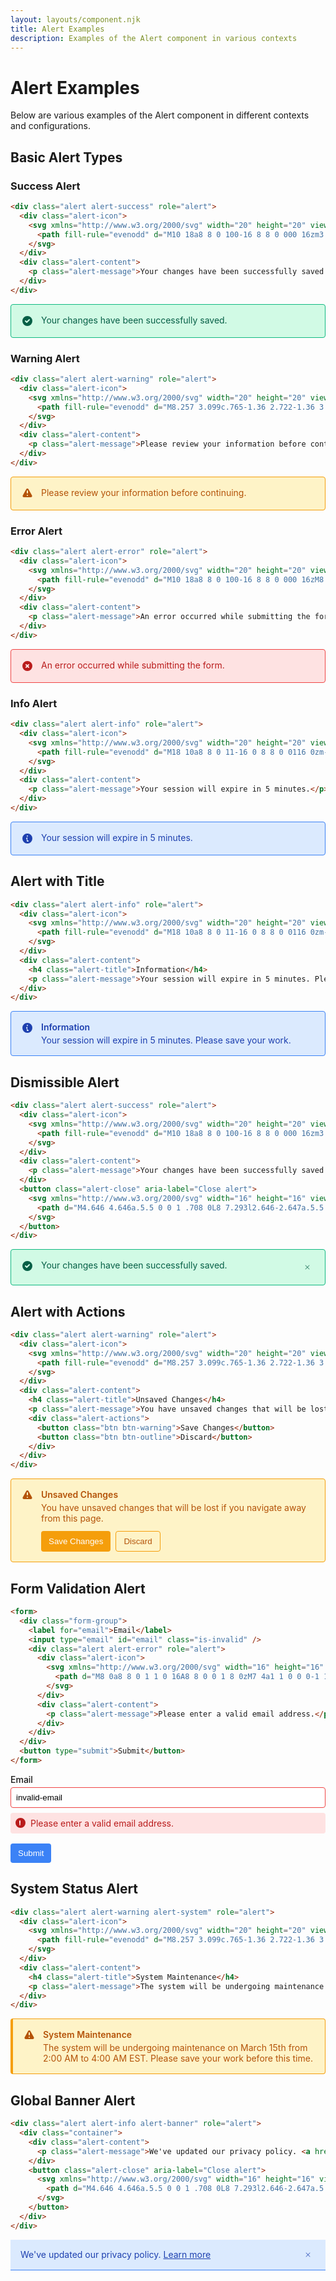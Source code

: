 ```yaml
---
layout: layouts/component.njk
title: Alert Examples
description: Examples of the Alert component in various contexts
---
```


# Alert Examples

Below are various examples of the Alert component in different contexts and configurations.

## Basic Alert Types

### Success Alert

```html
<div class="alert alert-success" role="alert">
  <div class="alert-icon">
    <svg xmlns="http://www.w3.org/2000/svg" width="20" height="20" viewBox="0 0 20 20" fill="currentColor">
      <path fill-rule="evenodd" d="M10 18a8 8 0 100-16 8 8 0 000 16zm3.707-9.293a1 1 0 00-1.414-1.414L9 10.586 7.707 9.293a1 1 0 00-1.414 1.414l2 2a1 1 0 001.414 0l4-4z" clip-rule="evenodd" />
    </svg>
  </div>
  <div class="alert-content">
    <p class="alert-message">Your changes have been successfully saved.</p>
  </div>
</div>
```

<div class="component-example">
  <div style="display: flex; align-items: flex-start; padding: 1rem; border-radius: 0.25rem; border: 1px solid #10b981; background-color: #d1fae5; color: #065f46; margin-bottom: 1rem;">
    <div style="flex-shrink: 0; margin-right: 0.75rem;">
      <svg xmlns="http://www.w3.org/2000/svg" width="20" height="20" viewBox="0 0 20 20" fill="currentColor">
        <path fill-rule="evenodd" d="M10 18a8 8 0 100-16 8 8 0 000 16zm3.707-9.293a1 1 0 00-1.414-1.414L9 10.586 7.707 9.293a1 1 0 00-1.414 1.414l2 2a1 1 0 001.414 0l4-4z" clip-rule="evenodd" />
      </svg>
    </div>
    <div style="flex-grow: 1;">
      <p style="margin: 0;">Your changes have been successfully saved.</p>
    </div>
  </div>
</div>

### Warning Alert

```html
<div class="alert alert-warning" role="alert">
  <div class="alert-icon">
    <svg xmlns="http://www.w3.org/2000/svg" width="20" height="20" viewBox="0 0 20 20" fill="currentColor">
      <path fill-rule="evenodd" d="M8.257 3.099c.765-1.36 2.722-1.36 3.486 0l5.58 9.92c.75 1.334-.213 2.98-1.742 2.98H4.42c-1.53 0-2.493-1.646-1.743-2.98l5.58-9.92zM11 13a1 1 0 11-2 0 1 1 0 012 0zm-1-8a1 1 0 00-1 1v3a1 1 0 002 0V6a1 1 0 00-1-1z" clip-rule="evenodd" />
    </svg>
  </div>
  <div class="alert-content">
    <p class="alert-message">Please review your information before continuing.</p>
  </div>
</div>
```

<div class="component-example">
  <div style="display: flex; align-items: flex-start; padding: 1rem; border-radius: 0.25rem; border: 1px solid #f59e0b; background-color: #fef3c7; color: #b45309; margin-bottom: 1rem;">
    <div style="flex-shrink: 0; margin-right: 0.75rem;">
      <svg xmlns="http://www.w3.org/2000/svg" width="20" height="20" viewBox="0 0 20 20" fill="currentColor">
        <path fill-rule="evenodd" d="M8.257 3.099c.765-1.36 2.722-1.36 3.486 0l5.58 9.92c.75 1.334-.213 2.98-1.742 2.98H4.42c-1.53 0-2.493-1.646-1.743-2.98l5.58-9.92zM11 13a1 1 0 11-2 0 1 1 0 012 0zm-1-8a1 1 0 00-1 1v3a1 1 0 002 0V6a1 1 0 00-1-1z" clip-rule="evenodd" />
      </svg>
    </div>
    <div style="flex-grow: 1;">
      <p style="margin: 0;">Please review your information before continuing.</p>
    </div>
  </div>
</div>

### Error Alert

```html
<div class="alert alert-error" role="alert">
  <div class="alert-icon">
    <svg xmlns="http://www.w3.org/2000/svg" width="20" height="20" viewBox="0 0 20 20" fill="currentColor">
      <path fill-rule="evenodd" d="M10 18a8 8 0 100-16 8 8 0 000 16zM8.707 7.293a1 1 0 00-1.414 1.414L8.586 10l-1.293 1.293a1 1 0 101.414 1.414L10 11.414l1.293 1.293a1 1 0 001.414-1.414L11.414 10l1.293-1.293a1 1 0 00-1.414-1.414L10 8.586 8.707 7.293z" clip-rule="evenodd" />
    </svg>
  </div>
  <div class="alert-content">
    <p class="alert-message">An error occurred while submitting the form.</p>
  </div>
</div>
```

<div class="component-example">
  <div style="display: flex; align-items: flex-start; padding: 1rem; border-radius: 0.25rem; border: 1px solid #ef4444; background-color: #fee2e2; color: #b91c1c; margin-bottom: 1rem;">
    <div style="flex-shrink: 0; margin-right: 0.75rem;">
      <svg xmlns="http://www.w3.org/2000/svg" width="20" height="20" viewBox="0 0 20 20" fill="currentColor">
        <path fill-rule="evenodd" d="M10 18a8 8 0 100-16 8 8 0 000 16zM8.707 7.293a1 1 0 00-1.414 1.414L8.586 10l-1.293 1.293a1 1 0 101.414 1.414L10 11.414l1.293 1.293a1 1 0 001.414-1.414L11.414 10l1.293-1.293a1 1 0 00-1.414-1.414L10 8.586 8.707 7.293z" clip-rule="evenodd" />
      </svg>
    </div>
    <div style="flex-grow: 1;">
      <p style="margin: 0;">An error occurred while submitting the form.</p>
    </div>
  </div>
</div>

### Info Alert

```html
<div class="alert alert-info" role="alert">
  <div class="alert-icon">
    <svg xmlns="http://www.w3.org/2000/svg" width="20" height="20" viewBox="0 0 20 20" fill="currentColor">
      <path fill-rule="evenodd" d="M18 10a8 8 0 11-16 0 8 8 0 0116 0zm-7-4a1 1 0 11-2 0 1 1 0 012 0zM9 9a1 1 0 000 2v3a1 1 0 001 1h1a1 1 0 100-2h-1V9a1 1 0 00-1-1z" clip-rule="evenodd" />
    </svg>
  </div>
  <div class="alert-content">
    <p class="alert-message">Your session will expire in 5 minutes.</p>
  </div>
</div>
```

<div class="component-example">
  <div style="display: flex; align-items: flex-start; padding: 1rem; border-radius: 0.25rem; border: 1px solid #3b82f6; background-color: #dbeafe; color: #1e40af; margin-bottom: 1rem;">
    <div style="flex-shrink: 0; margin-right: 0.75rem;">
      <svg xmlns="http://www.w3.org/2000/svg" width="20" height="20" viewBox="0 0 20 20" fill="currentColor">
        <path fill-rule="evenodd" d="M18 10a8 8 0 11-16 0 8 8 0 0116 0zm-7-4a1 1 0 11-2 0 1 1 0 012 0zM9 9a1 1 0 000 2v3a1 1 0 001 1h1a1 1 0 100-2h-1V9a1 1 0 00-1-1z" clip-rule="evenodd" />
      </svg>
    </div>
    <div style="flex-grow: 1;">
      <p style="margin: 0;">Your session will expire in 5 minutes.</p>
    </div>
  </div>
</div>

## Alert with Title

```html
<div class="alert alert-info" role="alert">
  <div class="alert-icon">
    <svg xmlns="http://www.w3.org/2000/svg" width="20" height="20" viewBox="0 0 20 20" fill="currentColor">
      <path fill-rule="evenodd" d="M18 10a8 8 0 11-16 0 8 8 0 0116 0zm-7-4a1 1 0 11-2 0 1 1 0 012 0zM9 9a1 1 0 000 2v3a1 1 0 001 1h1a1 1 0 100-2h-1V9a1 1 0 00-1-1z" clip-rule="evenodd" />
    </svg>
  </div>
  <div class="alert-content">
    <h4 class="alert-title">Information</h4>
    <p class="alert-message">Your session will expire in 5 minutes. Please save your work.</p>
  </div>
</div>
```

<div class="component-example">
  <div style="display: flex; align-items: flex-start; padding: 1rem; border-radius: 0.25rem; border: 1px solid #3b82f6; background-color: #dbeafe; color: #1e40af; margin-bottom: 1rem;">
    <div style="flex-shrink: 0; margin-right: 0.75rem;">
      <svg xmlns="http://www.w3.org/2000/svg" width="20" height="20" viewBox="0 0 20 20" fill="currentColor">
        <path fill-rule="evenodd" d="M18 10a8 8 0 11-16 0 8 8 0 0116 0zm-7-4a1 1 0 11-2 0 1 1 0 012 0zM9 9a1 1 0 000 2v3a1 1 0 001 1h1a1 1 0 100-2h-1V9a1 1 0 00-1-1z" clip-rule="evenodd" />
      </svg>
    </div>
    <div style="flex-grow: 1;">
      <h4 style="font-weight: 600; margin-top: 0; margin-bottom: 0.25rem;">Information</h4>
      <p style="margin: 0;">Your session will expire in 5 minutes. Please save your work.</p>
    </div>
  </div>
</div>

## Dismissible Alert

```html
<div class="alert alert-success" role="alert">
  <div class="alert-icon">
    <svg xmlns="http://www.w3.org/2000/svg" width="20" height="20" viewBox="0 0 20 20" fill="currentColor">
      <path fill-rule="evenodd" d="M10 18a8 8 0 100-16 8 8 0 000 16zm3.707-9.293a1 1 0 00-1.414-1.414L9 10.586 7.707 9.293a1 1 0 00-1.414 1.414l2 2a1 1 0 001.414 0l4-4z" clip-rule="evenodd" />
    </svg>
  </div>
  <div class="alert-content">
    <p class="alert-message">Your changes have been successfully saved.</p>
  </div>
  <button class="alert-close" aria-label="Close alert">
    <svg xmlns="http://www.w3.org/2000/svg" width="16" height="16" viewBox="0 0 16 16" fill="currentColor">
      <path d="M4.646 4.646a.5.5 0 0 1 .708 0L8 7.293l2.646-2.647a.5.5 0 0 1 .708.708L8.707 8l2.647 2.646a.5.5 0 0 1-.708.708L8 8.707l-2.646 2.647a.5.5 0 0 1-.708-.708L7.293 8 4.646 5.354a.5.5 0 0 1 0-.708z"/>
    </svg>
  </button>
</div>
```

<div class="component-example">
  <div style="display: flex; align-items: flex-start; padding: 1rem; border-radius: 0.25rem; border: 1px solid #10b981; background-color: #d1fae5; color: #065f46; margin-bottom: 1rem;">
    <div style="flex-shrink: 0; margin-right: 0.75rem;">
      <svg xmlns="http://www.w3.org/2000/svg" width="20" height="20" viewBox="0 0 20 20" fill="currentColor">
        <path fill-rule="evenodd" d="M10 18a8 8 0 100-16 8 8 0 000 16zm3.707-9.293a1 1 0 00-1.414-1.414L9 10.586 7.707 9.293a1 1 0 00-1.414 1.414l2 2a1 1 0 001.414 0l4-4z" clip-rule="evenodd" />
      </svg>
    </div>
    <div style="flex-grow: 1;">
      <p style="margin: 0;">Your changes have been successfully saved.</p>
    </div>
    <button style="background: none; border: none; cursor: pointer; padding: 0.25rem; color: currentColor; opacity: 0.7;">
      <svg xmlns="http://www.w3.org/2000/svg" width="16" height="16" viewBox="0 0 16 16" fill="currentColor">
        <path d="M4.646 4.646a.5.5 0 0 1 .708 0L8 7.293l2.646-2.647a.5.5 0 0 1 .708.708L8.707 8l2.647 2.646a.5.5 0 0 1-.708.708L8 8.707l-2.646 2.647a.5.5 0 0 1-.708-.708L7.293 8 4.646 5.354a.5.5 0 0 1 0-.708z"/>
      </svg>
    </button>
  </div>
</div>

## Alert with Actions

```html
<div class="alert alert-warning" role="alert">
  <div class="alert-icon">
    <svg xmlns="http://www.w3.org/2000/svg" width="20" height="20" viewBox="0 0 20 20" fill="currentColor">
      <path fill-rule="evenodd" d="M8.257 3.099c.765-1.36 2.722-1.36 3.486 0l5.58 9.92c.75 1.334-.213 2.98-1.742 2.98H4.42c-1.53 0-2.493-1.646-1.743-2.98l5.58-9.92zM11 13a1 1 0 11-2 0 1 1 0 012 0zm-1-8a1 1 0 00-1 1v3a1 1 0 002 0V6a1 1 0 00-1-1z" clip-rule="evenodd" />
    </svg>
  </div>
  <div class="alert-content">
    <h4 class="alert-title">Unsaved Changes</h4>
    <p class="alert-message">You have unsaved changes that will be lost if you navigate away from this page.</p>
    <div class="alert-actions">
      <button class="btn btn-warning">Save Changes</button>
      <button class="btn btn-outline">Discard</button>
    </div>
  </div>
</div>
```

<div class="component-example">
  <div style="display: flex; align-items: flex-start; padding: 1rem; border-radius: 0.25rem; border: 1px solid #f59e0b; background-color: #fef3c7; color: #b45309; margin-bottom: 1rem;">
    <div style="flex-shrink: 0; margin-right: 0.75rem;">
      <svg xmlns="http://www.w3.org/2000/svg" width="20" height="20" viewBox="0 0 20 20" fill="currentColor">
        <path fill-rule="evenodd" d="M8.257 3.099c.765-1.36 2.722-1.36 3.486 0l5.58 9.92c.75 1.334-.213 2.98-1.742 2.98H4.42c-1.53 0-2.493-1.646-1.743-2.98l5.58-9.92zM11 13a1 1 0 11-2 0 1 1 0 012 0zm-1-8a1 1 0 00-1 1v3a1 1 0 002 0V6a1 1 0 00-1-1z" clip-rule="evenodd" />
      </svg>
    </div>
    <div style="flex-grow: 1;">
      <h4 style="font-weight: 600; margin-top: 0; margin-bottom: 0.25rem;">Unsaved Changes</h4>
      <p style="margin-top: 0; margin-bottom: 0.75rem;">You have unsaved changes that will be lost if you navigate away from this page.</p>
      <div style="display: flex; gap: 0.5rem;">
        <button style="background-color: #f59e0b; color: white; border: none; padding: 0.5rem 0.75rem; border-radius: 0.25rem; font-weight: 500; cursor: pointer;">Save Changes</button>
        <button style="background-color: transparent; color: #b45309; border: 1px solid #f59e0b; padding: 0.5rem 0.75rem; border-radius: 0.25rem; font-weight: 500; cursor: pointer;">Discard</button>
      </div>
    </div>
  </div>
</div>

## Form Validation Alert

```html
<form>
  <div class="form-group">
    <label for="email">Email</label>
    <input type="email" id="email" class="is-invalid" />
    <div class="alert alert-error" role="alert">
      <div class="alert-icon">
        <svg xmlns="http://www.w3.org/2000/svg" width="16" height="16" viewBox="0 0 16 16" fill="currentColor">
          <path d="M8 0a8 8 0 1 1 0 16A8 8 0 0 1 8 0zM7 4a1 1 0 0 0-1 1v4a1 1 0 1 0 2 0V5a1 1 0 0 0-1-1zm0 8a1 1 0 1 0 0-2 1 1 0 0 0 0 2z"/>
        </svg>
      </div>
      <div class="alert-content">
        <p class="alert-message">Please enter a valid email address.</p>
      </div>
    </div>
  </div>
  <button type="submit">Submit</button>
</form>
```

<div class="component-example">
  <form style="margin-bottom: 1rem;">
    <div style="margin-bottom: 1rem;">
      <label for="email" style="display: block; margin-bottom: 0.25rem; font-weight: 500;">Email</label>
      <input type="email" id="email" style="display: block; width: 100%; padding: 0.5rem; border: 1px solid #ef4444; border-radius: 0.25rem; margin-bottom: 0.5rem;" value="invalid-email" />
      <div style="display: flex; align-items: flex-start; padding: 0.5rem; border-radius: 0.25rem; background-color: #fee2e2; color: #b91c1c;">
        <div style="flex-shrink: 0; margin-right: 0.5rem;">
          <svg xmlns="http://www.w3.org/2000/svg" width="16" height="16" viewBox="0 0 16 16" fill="currentColor">
            <path d="M8 0a8 8 0 1 1 0 16A8 8 0 0 1 8 0zM7 4a1 1 0 0 0-1 1v4a1 1 0 1 0 2 0V5a1 1 0 0 0-1-1zm0 8a1 1 0 1 0 0-2 1 1 0 0 0 0 2z"/>
          </svg>
        </div>
        <div style="flex-grow: 1;">
          <p style="margin: 0; font-size: 0.875rem;">Please enter a valid email address.</p>
        </div>
      </div>
    </div>
    <button type="submit" style="background-color: #3b82f6; color: white; border: none; padding: 0.5rem 0.75rem; border-radius: 0.25rem; font-weight: 500; cursor: pointer;">Submit</button>
  </form>
</div>

## System Status Alert

```html
<div class="alert alert-warning alert-system" role="alert">
  <div class="alert-icon">
    <svg xmlns="http://www.w3.org/2000/svg" width="20" height="20" viewBox="0 0 20 20" fill="currentColor">
      <path fill-rule="evenodd" d="M8.257 3.099c.765-1.36 2.722-1.36 3.486 0l5.58 9.92c.75 1.334-.213 2.98-1.742 2.98H4.42c-1.53 0-2.493-1.646-1.743-2.98l5.58-9.92zM11 13a1 1 0 11-2 0 1 1 0 012 0zm-1-8a1 1 0 00-1 1v3a1 1 0 002 0V6a1 1 0 00-1-1z" clip-rule="evenodd" />
    </svg>
  </div>
  <div class="alert-content">
    <h4 class="alert-title">System Maintenance</h4>
    <p class="alert-message">The system will be undergoing maintenance on March 15th from 2:00 AM to 4:00 AM EST. Please save your work before this time.</p>
  </div>
</div>
```

<div class="component-example">
  <div style="display: flex; align-items: flex-start; padding: 1rem; border-radius: 0.25rem; border: 1px solid #f59e0b; background-color: #fef3c7; color: #b45309; margin-bottom: 1rem; border-left: 4px solid #f59e0b;">
    <div style="flex-shrink: 0; margin-right: 0.75rem;">
      <svg xmlns="http://www.w3.org/2000/svg" width="20" height="20" viewBox="0 0 20 20" fill="currentColor">
        <path fill-rule="evenodd" d="M8.257 3.099c.765-1.36 2.722-1.36 3.486 0l5.58 9.92c.75 1.334-.213 2.98-1.742 2.98H4.42c-1.53 0-2.493-1.646-1.743-2.98l5.58-9.92zM11 13a1 1 0 11-2 0 1 1 0 012 0zm-1-8a1 1 0 00-1 1v3a1 1 0 002 0V6a1 1 0 00-1-1z" clip-rule="evenodd" />
      </svg>
    </div>
    <div style="flex-grow: 1;">
      <h4 style="font-weight: 600; margin-top: 0; margin-bottom: 0.25rem;">System Maintenance</h4>
      <p style="margin: 0;">The system will be undergoing maintenance on March 15th from 2:00 AM to 4:00 AM EST. Please save your work before this time.</p>
    </div>
  </div>
</div>

## Global Banner Alert

```html
<div class="alert alert-info alert-banner" role="alert">
  <div class="container">
    <div class="alert-content">
      <p class="alert-message">We've updated our privacy policy. <a href="#">Learn more</a></p>
    </div>
    <button class="alert-close" aria-label="Close alert">
      <svg xmlns="http://www.w3.org/2000/svg" width="16" height="16" viewBox="0 0 16 16" fill="currentColor">
        <path d="M4.646 4.646a.5.5 0 0 1 .708 0L8 7.293l2.646-2.647a.5.5 0 0 1 .708.708L8.707 8l2.647 2.646a.5.5 0 0 1-.708.708L8 8.707l-2.646 2.647a.5.5 0 0 1-.708-.708L7.293 8 4.646 5.354a.5.5 0 0 1 0-.708z"/>
      </svg>
    </button>
  </div>
</div>
```

<div class="component-example">
  <div style="background-color: #dbeafe; color: #1e40af; padding: 0.75rem 0; width: 100%; border-bottom: 1px solid #3b82f6;">
    <div style="display: flex; align-items: center; justify-content: space-between; max-width: 1200px; margin: 0 auto; padding: 0 1rem;">
      <p style="margin: 0;">We've updated our privacy policy. <a href="#" style="color: #1e40af; text-decoration: underline;">Learn more</a></p>
      <button style="background: none; border: none; cursor: pointer; padding: 0.25rem; color: currentColor; opacity: 0.7;">
        <svg xmlns="http://www.w3.org/2000/svg" width="16" height="16" viewBox="0 0 16 16" fill="currentColor">
          <path d="M4.646 4.646a.5.5 0 0 1 .708 0L8 7.293l2.646-2.647a.5.5 0 0 1 .708.708L8.707 8l2.647 2.646a.5.5 0 0 1-.708.708L8 8.707l-2.646 2.647a.5.5 0 0 1-.708-.708L7.293 8 4.646 5.354a.5.5 0 0 1 0-.708z"/>
        </svg>
      </button>
    </div>
  </div>
</div>